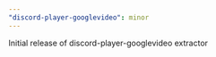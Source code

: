 ```yaml
---
"discord-player-googlevideo": minor
---
```


Initial release of discord-player-googlevideo extractor
